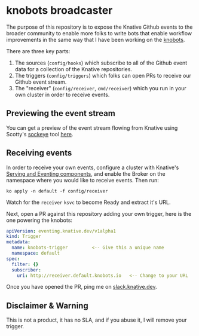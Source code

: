 # knobots broadcaster

The purpose of this repository is to expose the Knative Github events to the broader community to enable more folks to write bots that enable workflow improvements in the same way that I have been working on the [knobots](https://github.com/mattmoor/knobots).

There are three key parts:
1. The sources (`config/hooks`) which subscribe to all of the Github event data for a collection of the Knative repositories.
2. The triggers (`config/triggers`) which folks can open PRs to receive our Github event stream.
3. The "receiver" (`config/receiver`, `cmd/receiver`) which you run in your own cluster in order to receive events.

## Previewing the event stream

You can get a preview of the event stream flowing from Knative using Scotty's [sockeye](https://github.com/n3wscott/sockeye) tool [here](http://display.default.broadcast-eks.knobots.io).

## Receiving events

In order to receive your own events, configure a cluster with Knative's [Serving and Eventing components](https://knative.dev/docs/install/any-kubernetes-cluster/), and enable the Broker on the namespace where you would
like to receive events.  Then run:

```shell
ko apply -n default -f config/receiver
```

Watch for the `receiver` `ksvc` to become Ready and extract it's URL.


Next, open a PR against this repository adding your own trigger, here is the one powering the knobots:

```yaml
apiVersion: eventing.knative.dev/v1alpha1
kind: Trigger
metadata:
  name: knobots-trigger         <-- Give this a unique name
  namespace: default
spec:
  filter: {}
  subscriber:
    uri: http://receiver.default.knobots.io   <-- Change to your URL
```

Once you have opened the PR, ping me on [slack.knative.dev](https://slack.knative.dev).


## Disclaimer & Warning

This is not a product, it has no SLA, and if you abuse it, I will remove your trigger.
